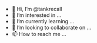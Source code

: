 - 👋 Hi, I’m @tankrecall
- 👀 I’m interested in ...
- 🌱 I’m currently learning ...
- 💞️ I’m looking to collaborate on ...
- 📫 How to reach me ...

<!---
tankrecall/tankrecall is a ✨ special ✨ repository because its `README.md` (this file) appears on your GitHub profile.
You can click the Preview link to take a look at your changes.
--->
